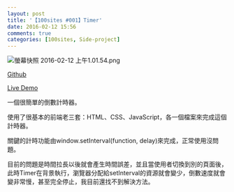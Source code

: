 ```yaml
---
layout: post
title: '【100sites #001】Timer'
date: 2016-02-12 15:56
comments: true
categories: [100sites, Side-project]
---
```

![螢幕快照 2016-02-12 上午1.01.54.png](http://user-image.logdown.io/user/16613/blog/15900/post/510219/jZ6kh8mHRDWPYyvHnLNA_%E8%9E%A2%E5%B9%95%E5%BF%AB%E7%85%A7%202016-02-12%20%E4%B8%8A%E5%8D%881.01.54.png)

<p><a href="https://github.com/Kamigami55/100sites/tree/master/001_Timer" target="_blank">Github</a></p>

<p><a href="http://kamigami55.github.io/100sites/001_Timer/timer.html" target="_blank">Live Demo</a></p>

<p>一個很簡單的倒數計時器。</p>

<p>使用了很基本的前端老三套：HTML、CSS、JavaScript，各一個檔案來完成這個計時器。</p>

<p>關鍵的計時功能由window.setInterval(function, delay)來完成，正常使用沒問題。</p>

<p>目前的問題是時間拉長以後就會產生時間誤差，並且當使用者切換到別的頁面後，此時Timer在背景執行，瀏覽器分配給setInterval的資源就會變少，倒數速度就會變非常慢，甚至完全停止，我目前還找不到解決方法。</p>